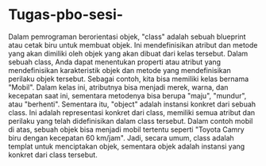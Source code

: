 # Tugas-pbo-sesi-

Dalam pemrograman berorientasi objek, "class" adalah sebuah blueprint atau cetak biru untuk membuat objek.
Ini mendefinisikan atribut dan metode yang akan dimiliki oleh objek yang akan dibuat dari kelas tersebut.
Dalam sebuah class, Anda dapat menentukan properti atau atribut yang mendefinisikan karakteristik 
objek dan metode yang mendefinisikan perilaku objek tersebut.
Sebagai contoh, kita bisa memiliki kelas bernama "Mobil". 
Dalam kelas ini, atributnya bisa menjadi merek, warna, dan kecepatan saat ini, 
sementara metodenya bisa berupa "maju", "mundur", atau "berhenti".
Sementara itu, "object" adalah instansi konkret dari sebuah class. 
Ini adalah representasi konkret dari class, memiliki semua atribut dan perilaku yang telah didefinisikan 
dalam class tersebut. Dalam contoh mobil di atas, sebuah objek bisa menjadi 
mobil tertentu seperti "Toyota Camry biru dengan kecepatan 60 km/jam".
Jadi, secara umum, class adalah templat untuk menciptakan objek, sementara objek adalah instansi 
yang konkret dari class tersebut.
